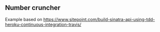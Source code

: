 ## Number cruncher

Example based on https://www.sitepoint.com/build-sinatra-api-using-tdd-heroku-continuous-integration-travis/
